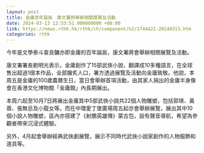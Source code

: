 ```yaml
---
layout: post
title: 金庸百年誕辰　康文署將舉辦相關展覽及活動
date: 2024-03-13 12:53:51.000000000 +08:00
link: https://news.rthk.hk/rthk/ch/component/k2/1744421-20240313.htm
categories: rthk
---
```


今年是文學泰斗查良鏞亦即金庸的百年誕辰，康文署將會舉辦相關展覽及活動。

康文署署長劉明光表示，金庸創作了15部武俠小說，翻譯成10多種語言，在全球售出超過1億本作品，全部膾炙人口，署方透過展覽及活動向金庸致敬。他說，本周五是金庸的100歲農曆生日，當日會舉辦首項活動，由其家人捐出的金庸半身像會在香港文化博物館「金庸館」內長期展出。

本周六起至10月7日將展出金庸其中5部武俠小說共22個人物雕塑，包括郭靖、黃蓉、張無忌及小龍女等。而在中環愛丁堡廣場周五起亦會舉辦展覽，展出其中10個小說人物雕塑，區內亦搭建了《射鵰英雄傳》蒙古包，設有聲音導航，希望為參觀者帶來沉浸式體驗。

另外，4月起會舉辦經典武俠劇展覽，展示不同時代武俠小說家創作的人物服飾和道具等。
